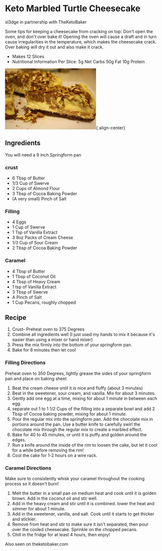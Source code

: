 # Keto Marbled Turtle Cheesecake

sl3dge in partnership with TheKetoBaker

Some tips for keeping a cheesecake from cracking on top: Don't open the
oven, and don't over bake it! Opening the oven will cause a draft and in
turn cause irregularities in the temperature, which makes the cheesecake
crack. Over baking will dry it out and also make it crack.

- Makes 12 Slices
- Nutritional Information Per Slice: 5g Net Carbs 50g Fat 10g Protein

![keto_marbled_turtle_cheesecake](images/keto_marbled_turtle_cheesecake.jpg){.align-center}

## Ingredients

You will need a 9 inch Springform pan

### crust

- 6 Tbsp of Butter
- 1/3 Cup of Swerve
- 2 Cups of Almond Flour
- 3 Tbsp of Cocoa Baking Powder
- (A very small) Pinch of Salt

### Filling

- 4 Eggs
- 1 Cup of Swerve
- 1 Tsp of Vanilla Extract
- 3 8oz Packs of Cream Cheese
- 1/3 Cup of Sour Cream
- 2 Tbsp of Cocoa Baking Powder

### Caramel

- 4 Tbsp of Butter
- 1 Tbsp of Coconut Oil
- 4 Tbsp of Heavy Cream
- 1 tsp of Vanilla Extract
- 3 Tbsp of Swerve
- A Pinch of Salt
- 1 Cup Pecans, roughly chopped

## Recipe

1. Crust- Preheat oven to 375 Degrees
2. Combine all ingredients well (I just used my hands to mix it because
 it's easier than using a mixer or hand mixer)
3. Press the mix firmly into the bottom of your springform pan.
4. Bake for 8 minutes then let cool

### Filling Directions

Preheat oven to 350 Degrees, lightly grease the sides of your springform
pan and place on baking sheet

1. Beat the cream cheese until it is nice and fluffy (about 3 minutes)
2. Beat in the sweetener, sour cream, and vanilla. Mix for about 3
 minutes.
3. Gently add one egg at a time, mixing for about 1 minute in between
 each egg.
4. separate out 1 to 1 1/2 Cups of the filling into a separate bowl and
 add 2 Tbsp of Cocoa baking powder, mixing for about 1 minute.
5. Pour the regular mix into the springform pan. Add the chocolate mix
 in portions around the pan. Use a butter knife to carefully swirl
 the chocolate mix through the regular mix to create a marbled
 effect.
6. Bake for 40 to 45 minutes, or until it is puffy and golden around
 the edges.
7. Run a knife around the inside of the rim to loosen the cake, but let
 it cool for a while before removing the rim!
8. Cool the cake for 1-2 hours on a wire rack.

### Caramel Directions

Make sure to consistently whisk your caramel throughout the cooking
process so it doesn't burn!

1. Melt the butter in a small pan on medium heat and cook until it is
 golden brown. Add in the coconut oil and stir well.
2. Add in the heavy cream and stir until it is combined. lower the heat
 and simmer for about 1 minute.
3. Add in the sweetener, vanilla, and salt. Cook until it starts to get
 thicker and stickier.
4. Remove from heat and stir to make sure it isn't separated, then pour
 over the cooled cheesecake. Sprinkle on the chopped pecans.
5. Chill in the fridge for at least 4 hours, then enjoy!

Also seen on theketobaker.com
